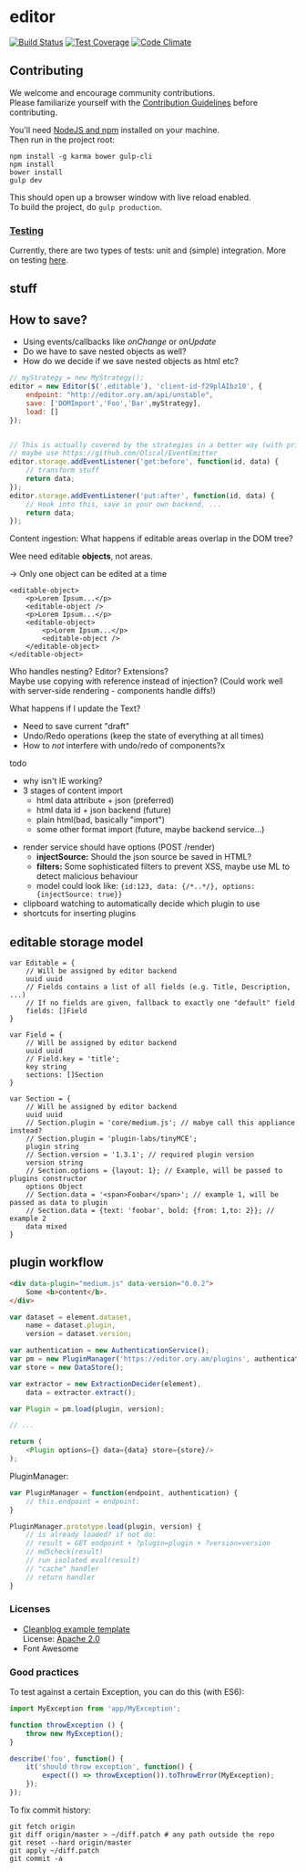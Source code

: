 # editor

[![Build Status](https://travis-ci.org/ory-am/editor.svg?branch=master)](https://travis-ci.org/ory-am/editor)
[![Test Coverage](https://codeclimate.com/github/ory-am/editor/badges/coverage.svg)](https://codeclimate.com/github/ory-am/editor/coverage)
[![Code Climate](https://codeclimate.com/github/ory-am/editor/badges/gpa.svg)](https://codeclimate.com/github/ory-am/editor)

## Contributing

We welcome and encourage community contributions.  
Please familiarize yourself with the [Contribution Guidelines](CONTRIBUTING.md) before contributing.

You'll need [NodeJS and npm](https://nodejs.org) installed on your machine.  
Then run in the project root:

```
npm install -g karma bower gulp-cli
npm install
bower install
gulp dev
```

This should open up a browser window with live reload enabled.  
To build the project, do `gulp production`.

### [Testing](test/README.md)

Currently, there are two types of tests: unit and (simple) integration. More on testing [here](test/README.md).


## stuff

## How to save?

* Using events/callbacks like *onChange* or *onUpdate*
* Do we have to save nested objects as well?
* How do we decide if we save nested objects as html etc?

```js
// myStrategy = new MyStrategy();
editor = new Editor($('.editable'), 'client-id-f29plAIbz10', {
    endpoint: "http://editor.ory.am/api/unstable",
    save: ['DOMImport','Foo','Bar',myStrategy],
    load: []
});


// This is actually covered by the strategies in a better way (with priorities)
// maybe use https://github.com/Olical/EventEmitter
editor.storage.addEventListener('get:before', function(id, data) {
    // transform stuff
    return data;
});
editor.storage.addEventListener('put:after', function(id, data) {
    // Hook into this, save in your own backend, ...
    return data;
});
```

Content ingestion: What happens if editable areas overlap in the DOM tree?

Wee need editable **objects**, not areas.

-> Only one object can be edited at a time

```
<editable-object>
    <p>Lorem Ipsum...</p>
    <editable-object />
    <p>Lorem Ipsum...</p>
    <editable-object>
        <p>Lorem Ipsum...</p>
        <editable-object />
    </editable-object>
</editable-object>
```

Who handles nesting? Editor? Extensions?  
Maybe use copying with reference instead of injection? (Could work well with server-side rendering - components handle diffs!)

What happens if I update the Text?
* Need to save current "draft"
* Undo/Redo operations (keep the state of everything at all times)
 * How to *not* interfere with undo/redo of components?x

todo
* why isn't IE working?
* 3 stages of content import
  - html data attribute + json (preferred)
  - html data id + json backend (future)
  - plain html(bad, basically "import")
  - some other format import (future, maybe backend service...)
- render service should have options (POST /render)
  - **injectSource:** Should the json source be saved in HTML?
  - **filters:** Some sophisticated filters to prevent XSS, maybe use ML to detect malicious behaviour
  - model could look like: `{id:123, data: {/*..*/}, options: {injectSource: true}}`
- clipboard watching to automatically decide which plugin to use
- shortcuts for inserting plugins

## editable storage model

```
var Editable = {
    // Will be assigned by editor backend
    uuid uuid
    // Fields contains a list of all fields (e.g. Title, Description, ...)
    // If no fields are given, fallback to exactly one "default" field
    fields: []Field
}

var Field = {
    // Will be assigned by editor backend
    uuid uuid
    // Field.key = 'title';
    key string
    sections: []Section
}

var Section = {
    // Will be assigned by editor backend
    uuid uuid
    // Section.plugin = 'core/medium.js'; // mabye call this appliance instead?
    // Section.plugin = 'plugin-labs/tinyMCE';
    plugin string
    // Section.version = '1.3.1'; // required plugin version
    version string
    // Section.options = {layout: 1}; // Example, will be passed to plugins constructor
    options Object
    // Section.data = '<span>Foobar</span>'; // example 1, will be passed as data to plugin
    // Section.data = {text: 'foobar', bold: {from: 1,to: 2}}; // example 2
    data mixed
}
```

## plugin workflow

```html
<div data-plugin="medium.js" data-version="0.0.2">
    Some <b>content</b>.
</div>
```

```js
var dataset = element.dataset,
    name = dataset.plugin,
    version = dataset.version;

var authentication = new AuthenticationService();
var pm = new PluginManager('https://editor.ory.am/plugins', authentication);
var store = new DataStore();

var extractor = new ExtractionDecider(element),
    data = extractor.extract();

var Plugin = pm.load(plugin, version);

// ...

return (
    <Plugin options={} data={data} store={store}/>
);
```

PluginManager:

```js
var PluginManager = function(endpoint, authentication) {
    // this.endpoint = endpoint;
}

PluginManager.prototype.load(plugin, version) {
    // is already loaded? if not do:
    // result = GET endpoint + ?plugin=plugin + ?version=version
    // md5check(result)
    // run isolated eval(result)
    // "cache" handler
    // return handler
}

```

### Licenses

* [Cleanblog example template](http://startbootstrap.com/template-overviews/clean-blog/)   
  License: [Apache 2.0](https://github.com/IronSummitMedia/startbootstrap-clean-blog/blob/gh-pages/LICENSE)
* Font Awesome

### Good practices

To test against a certain Exception, you can do this (with ES6):

```js
import MyException from 'app/MyException';

function throwException () {
    throw new MyException();
}

describe('foo', function() {
    it('should throw exception', function() {
        expect(() => throwException()).toThrowError(MyException);
    });
});
```

To fix commit history:

```
git fetch origin
git diff origin/master > ~/diff.patch # any path outside the repo
git reset --hard origin/master
git apply ~/diff.patch
git commit -a
```
